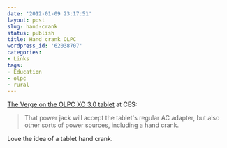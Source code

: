 ```yaml
---
date: '2012-01-09 23:17:51'
layout: post
slug: hand-crank
status: publish
title: Hand crank OLPC
wordpress_id: '62038707'
categories:
- Links
tags:
- Education
- olpc
- rural
---
```


[The Verge on the OLPC XO 3.0 tablet](http://www.theverge.com/2012/1/8/2691733/olpc-xo-3-0-tablet-pictures-video) at CES:


> That power jack will accept the tablet's regular AC adapter, but also other sorts of power sources, including a hand crank.


Love the idea of a tablet hand crank.
